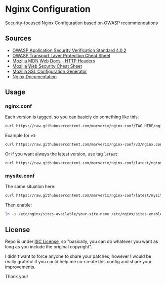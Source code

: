 # Nginx Configuration

Security-focused Nginx Configuration based on OWASP recommendations 

## Sources

* [OWASP Application Security Verification Standard 4.0.2](https://raw.githubusercontent.com/OWASP/ASVS/master/4.0/OWASP%20Application%20Security%20Verification%20Standard%204.0.2-en.pdf)
* [OWASP Transport Layer Protection Cheat Sheet](https://cheatsheetseries.owasp.org/cheatsheets/Transport_Layer_Protection_Cheat_Sheet.html)
* [Mozilla MDN Web Docs - HTTP Headers](https://developer.mozilla.org/en-US/docs/Web/HTTP/Headers)
* [Mozilla Web Security Cheat Sheet](https://infosec.mozilla.org/guidelines/web_security)
* [Mozilla SSL Configuration Generator](https://ssl-config.mozilla.org/)
* [Nginx Documentation](https://nginx.org/en/docs/)

## Usage

### nginx.conf

Each version is tagged, so you can basicly do something like this:

```sh
curl https://raw.githubusercontent.com/marverix/nginx-conf/TAG_HERE/nginx.conf > /etc/nginx/nginx.conf
```

Example for `v3`:

```sh
curl https://raw.githubusercontent.com/marverix/nginx-conf/v3/nginx.conf > /etc/nginx/nginx.conf
```

Or if you want always the latest version, use tag `latest`:

```sh
curl https://raw.githubusercontent.com/marverix/nginx-conf/latest/nginx.conf > /etc/nginx/nginx.conf
```

### mysite.conf

The same situation here:

```sh
curl https://raw.githubusercontent.com/marverix/nginx-conf/latest/mysite.conf > /etc/nginx/sites-available/your-site-name
```

Then enable:

```sh
ln -s /etc/nginx/sites-available/your-site-name /etc/nginx/sites-enabled/your-site-name
```

## License

Repo is under [ISC License](https://tldrlegal.com/license/-isc-license), so "basically, you can do whatever you want as long as you include the original copyright".

I didn't want to force anyone to share your patches, however I would be really grateful if you could help me co-create this config and share your improvements.

Thank you!
